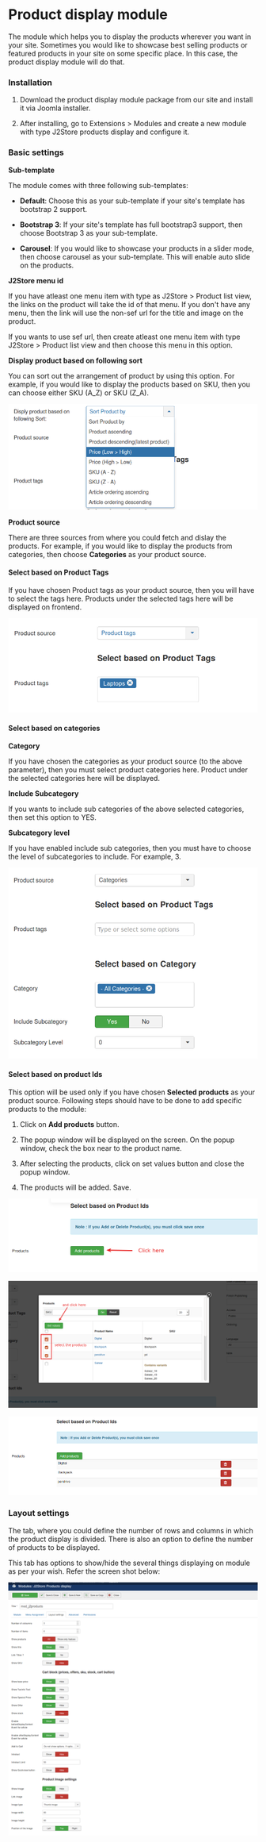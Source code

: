 # Product display module

The module which helps you to display the products wherever you want in your site. Sometimes you would like to showcase best selling products or featured products in your site on some specific place. In this case, the product display module will do that.

### Installation

1. Download the product display module package from our site and install it via Joomla installer.

2. After installing, go to Extensions > Modules and create a new module with type J2Store products display and configure it.

### Basic settings

**Sub-template**

The module comes with three following sub-templates:

   * **Default**: Choose this as your sub-template if your site's template has bootstrap 2 support.

   * **Bootstrap 3**: If your site's template has full bootstrap3 support, then choose Bootstrap 3 as your sub-template.

   * **Carousel**: If you would like to showcase your products in a slider mode, then choose carousel as your sub-template. This will enable auto slide on the products.

**J2Store menu id**

If you have atleast one menu item with type as J2Store > Product list view, the links on the product will take the id of that menu. If you don't have any menu, then the link will use the non-sef url for the title and image on the product.

If you wants to use sef url, then create atleast one menu item with type J2Store > Product list view and then choose this menu in this option.

**Display product based on following sort**

You can sort out the arrangement of product by using this option. For example, if you would like to display the products based on SKU, then you can choose either SKU (A_Z) or SKU (Z_A).

![](./assets/images/mod-prod-sort.png)

**Product source**

There are three sources from where you could fetch and dislay the products. For example, if you would like to display the products from categories, then choose **Categories** as your product source.

#### Select based on Product Tags

If you have chosen Product tags as your product source, then you will have to select the tags here. Products under the selected tags here will be displayed on frontend.

![](./assets/images/mod-prod-tags.png)

#### Select based on categories

**Category**

If you have chosen the categories as your product source (to the above parameter), then you must select product categories here. Product under the selected categories here will be displayed.

**Include Subcategory**

If you wants to include sub categories of the above selected categories, then set this option to YES.

**Subcategory level**

If you have enabled include sub categories, then you must have to choose the level of subcategories to include. For example, 3.

![](./assets/images/mod-prod-cat.png)

#### Select based on product Ids

This option will be used only if you have chosen **Selected products** as your product source. Following steps should have to be done to add specific products to the module:

1. Click on **Add products** button.

2. The popup window will be displayed on the screen. On the popup window, check the box near to the product name.

3. After selecting the products, click on set values button and close the popup window.

4. The products will be added. Save.

![](./assets/images/mod-prod-select-add.png)

![](./assets/images/mod-prod-select-prods.png)

![](./assets/images/mod-prod-added.png)

### Layout settings

The tab, where you could define the number of rows and columns in which the product display is divided. There is also an option to define the number of products to be displayed.

This tab has options to show/hide the several things displaying on module as per your wish. Refer the screen shot below:

![](./assets/images/mod-prod-layout-settings.png)